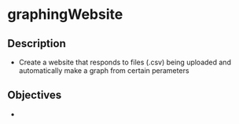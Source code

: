 # graphingWebsite

## Description
* Create a website that responds to files (.csv) being uploaded and automatically make a graph from certain perameters


## Objectives
* 
